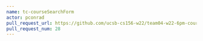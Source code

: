 ```yaml
---
name: tc-courseSearchForm
actor: pconrad
pull_request_url: https://github.com/ucsb-cs156-w22/team04-w22-6pm-courses/pull/28
pull_request_num: 28
---
```

